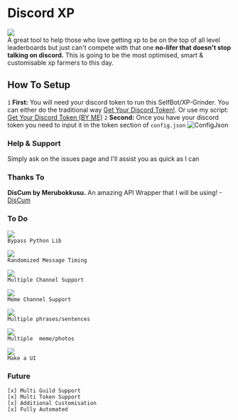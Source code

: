# Discord XP
<img src = "https://img.shields.io/badge/Made%20Using-Python-9cf?style=flat-square"><br>
A great tool to help those who love getting xp to be on the top of all level leaderboards but just can't compete with that one **no-lifer that doesn't stop talking on discord.** This is going to be the most optimised, smart & customisable xp farmers to this day.

## How To Setup
`1` **First:** You will need your discord token to run this SelfBot/XP-Grinder. You can either do the traditional way [Get Your Discord Token!](https://www.youtube.com/watch?v=YEgFvgg7ZPI). Or use my script: [Get Your Discord Token (BY ME)](https://github.com/ScopeOpen/Get-Token)
`2` **Second:** Once you have your discord token you need to input it in the token section of `config.json` ![ConfigJson](https://night.eats.dog/🧥🙀🚂🏯)

### Help & Support
Simply ask on the issues page and I'll assist you as quick as I can 

### Thanks To
**DisCum by Merubokkusu.** An amazing API Wrapper that I will be using! - [DisCum](https://github.com/Merubokkusu/Discord-S.C.U.M)

### To Do

<img src = "https://img.shields.io/badge/Completion-%25100-success?style=flat-square"><br>```Bypass Python Lib```

<img src = "https://img.shields.io/badge/Completion-%25100-success?style=flat-square"><br>```Randomized Message Timing```

<img src = "https://img.shields.io/badge/Completion-%25100-success?style=flat-square"><br>```Multiple Channel Support```

<img src = "https://img.shields.io/badge/Completion-%25100-success?style=flat-square"><br>```Meme Channel Support```

<img src = "https://img.shields.io/badge/Completion-%25100-success?style=flat-square"><br>```Multiple phrases/sentences```

<img src = "https://img.shields.io/badge/Completion-%25100-success?style=flat-square"><br>```Multiple  meme/photos```

<img src = "https://img.shields.io/badge/Completion-%250-critical?style=flat-square"><br>```Make a UI ```

### Future
```
[x] Multi Guild Support
[x] Multi Token Support
[x] Additional Customisation 
[x] Fully Automated
```
